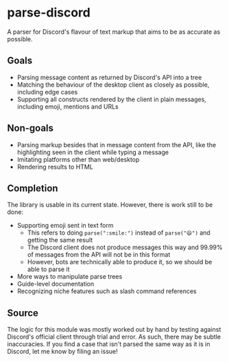 # parse-discord
A parser for Discord's flavour of text markup that aims to be as accurate as possible.

## Goals
- Parsing message content as returned by Discord's API into a tree
- Matching the behaviour of the desktop client as closely as possible, including edge cases
- Supporting all constructs rendered by the client in plain messages, including emoji, mentions and URLs

## Non-goals
- Parsing markup besides that in message content from the API, like the highlighting seen in the client while typing a message
- Imitating platforms other than web/desktop
- Rendering results to HTML

## Completion
The library is usable in its current state. However, there is work still to be done:
- Supporting emoji sent in text form
    - This refers to doing `parse(":smile:")` instead of `parse("😄")` and getting the same result
    - The Discord client does not produce messages this way and 99.99% of messages from the API will not be in this format
    - However, bots are technically able to produce it, so we should be able to parse it
- More ways to manipulate parse trees
- Guide-level documentation
- Recognizing niche features such as slash command references

## Source
The logic for this module was mostly worked out by hand by testing against Discord's official client through trial and error.
As such, there may be subtle inaccuracies. If you find a case that isn't parsed the same way as it is in Discord, let me know by filing an issue!
